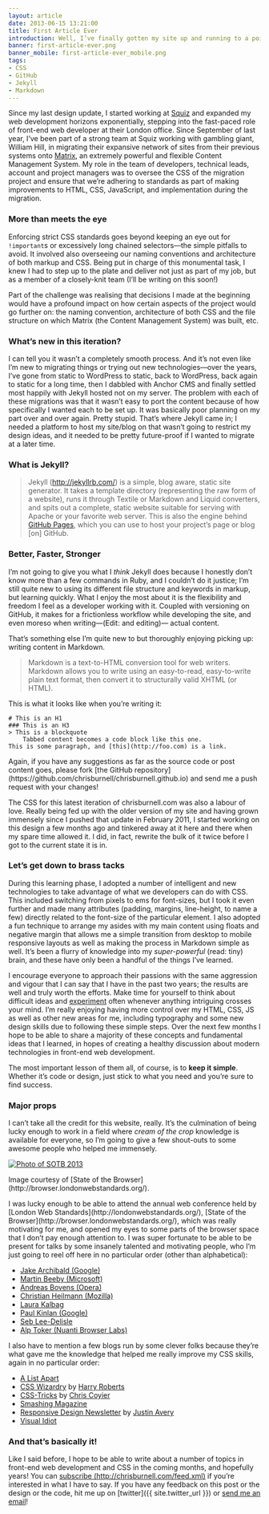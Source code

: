 ```yaml
---
layout: article
date: 2013-06-15 13:21:00
title: First Article Ever
introduction: Well, I’ve finally gotten my site up and running to a point where I can consider it to be a success. What was the process, and what did it involve? What mistakes did I make that you can avoid?
banner: first-article-ever.png
banner_mobile: first-article-ever_mobile.png
tags:
- CSS
- GitHub
- Jekyll
- Markdown
---
```


Since my last design update, I started working at [Squiz](http://squiz.net) and expanded my web development horizons exponentially, stepping into the fast-paced role of front-end web developer at their London office. Since September of last year, I’ve been part of a strong team at Squiz working with gambling giant, William Hill, in migrating their expansive network of sites from their previous systems onto [Matrix](http://www.squiz.net/uk/suite/matrix), an extremely powerful and flexible Content Management System. My role in the team of developers, technical leads, account and project managers was to oversee the CSS of the migration project and ensure that we’re adhering to standards as part of making improvements to HTML, CSS, JavaScript, and implementation during the migration.

### More than meets the eye

Enforcing strict CSS standards goes beyond keeping an eye out for <code>!important</code>s or excessively long chained selectors&mdash;the simple pitfalls to avoid. It involved also overseeing our naming conventions and architecture of both markup and CSS. Being put in charge of this monumental task, I knew I had to step up to the plate and deliver not just as part of my job, but as a member of a closely-knit team (I’ll be writing on this soon!)

Part of the challenge was realising that decisions I made at the beginning would have a profound impact on how certain aspects of the project would go further on: the naming convention, architecture of both CSS and the file structure on which Matrix (the Content Management System) was built, etc.

### What’s new in this iteration?

I can tell you it wasn’t a completely smooth process. And it’s not even like I’m new to migrating things or trying out new technologies&mdash;over the years, I’ve gone from static to WordPress to static, back to WordPress, back again to static for a long time, then I dabbled with Anchor CMS and finally settled most happily with Jekyll hosted not on my server. The problem with each of these migrations was that it wasn’t easy to port the content because of how specifically I wanted each to be set up. It was basically poor planning on my part over and over again. Pretty stupid. That’s where Jekyll came in; I needed a platform to host my site/blog on that wasn’t going to restrict my design ideas, and it needed to be pretty future-proof if I wanted to migrate at a later time.

### What is Jekyll?

> Jekyll (<http://jekyllrb.com/>) is a simple, blog aware, static site generator. It takes a template directory (representing the raw form of a website), runs it through Textile or Markdown and Liquid converters, and spits out a complete, static website suitable for serving with Apache or your favorite web server. This is also the engine behind [GitHub Pages](http://pages.github.com), which you can use to host your project’s page or blog \[on\] GitHub.

### Better, Faster, Stronger

I’m not going to give you what I *think* Jekyll does because I honestly don’t know more than a few commands in Ruby, and I couldn’t do it justice; I’m still quite new to using its different file structure and keywords in markup, but learning quickly. What I enjoy the most about it is the flexibility and freedom I feel as a developer working with it. Coupled with versioning on GitHub, it makes for a frictionless workflow while developing the site, and even moreso when writing&mdash;<span class="gray">(Edit: and editing)</span>&mdash; actual content.

That’s something else I’m quite new to but thoroughly enjoying picking up: writing content in Markdown.

> Markdown is a text-to-HTML conversion tool for web writers. Markdown allows you to write using an easy-to-read, easy-to-write plain text format, then convert it to structurally valid XHTML (or HTML).

This is what it looks like when you’re writing it:

    # This is an H1
    ### This is an H3
    > This is a blockquote
        Tabbed content becomes a code block like this one.
    This is some paragraph, and [this](http://foo.com) is a link.

<aside><p>Again, if you have any suggestions as far as the source code or post content goes, please fork [the GitHub repository](https://github.com/chrisburnell/chrisburnell.github.io) and send me a push request with your changes!</p></aside><p>The CSS for this latest iteration of chrisburnell.com was also a labour of love. Really being fed up with the older version of my site and having grown immensely since I pushed that update in February 2011, I started working on this design a few months ago and tinkered away at it here and there when my spare time allowed it. I did, in fact, rewrite the bulk of it twice before I got to the current state it is in.</p>

### Let’s get down to brass tacks

During this learning phase, I adopted a number of intelligent and new technologies to take advantage of what we developers can do with CSS. This included switching from pixels to ems for font-sizes, but I took it even further and made many attributes (padding, margins, line-height, to name a few) directly related to the font-size of the particular element. I also adopted a fun technique to arrange my asides with my main content using floats and negative margin that allows me a simple transition from desktop to mobile responsive layouts as well as making the process in Markdown simple as well. It’s been a flurry of knowledge into my *super-powerful* (read: tiny) brain, and these have only been a handful of the things I’ve learned.

I encourage everyone to approach their passions with the same aggression and vigour that I can say that I have in the past two years; the results are well and truly worth the efforts. Make time for yourself to think about difficult ideas and [experiment](http://codepen.io) often whenever anything intriguing crosses your mind. I’m really enjoying having more control over my HTML, CSS, JS as well as other new areas for me, including typography and some new design skills due to following these simple steps. Over the next few months I hope to be able to share a majority of these concepts and fundamental ideas that I learned, in hopes of creating a healthy discussion about modern technologies in front-end web development.

The most important lesson of them all, of course, is to **keep it simple**. Whether it’s code or design, just stick to what you need and you’re sure to find success.

### Major props

I can’t take all the credit for this website, really. It’s the culmination of being lucky enough to work in a field where *cream of the crop* knowledge is available for everyone, so I’m going to give a few shout-outs to some awesome people who helped me immensely.

<aside><a href="http://browser.londonwebstandards.org/gallery_2013.php" title="State of the Browser 2013 Gallery"><img src="{{ site.url }}/images/articles/sotb-2013.png" class="rounded" alt="Photo of SOTB 2013"></a><p class="italic  gray">Image courtesy of [State of the Browser](http://browser.londonwebstandards.org/).</p></aside><p>I was lucky enough to be able to attend the annual web conference held by [London Web Standards](http://londonwebstandards.org/), [State of the Browser](http://browser.londonwebstandards.org/), which was really motivating for me, and opened my eyes to some parts of the browser space that I don’t pay enough attention to. I was super fortunate to be able to be present for talks by some insanely talented and motivating people, who I’m just going to reel off here in no particular order (other than alphabetical):</p>

- [Jake Archibald (Google)](http://www.jakearchibald.com/)
- [Martin Beeby (Microsoft)](http://blogs.msdn.com/b/thebeebs/)
- [Andreas Bovens (Opera)](http://dev.opera.com/)
- [Christian Heilmann (Mozilla)](http://christianheilmann.com/)
- [Laura Kalbag](http://laurakalbag.com/)
- [Paul Kinlan (Google)](http://paul.kinlan.me/)
- [Seb Lee-Delisle](http://seb.ly/)
- [Alp Toker (Nuanti Browser Labs)](http://www.atoker.com/)

I also have to mention a few blogs run by some clever folks because they’re what gave me the knowledge that helped me really improve my CSS skills, again in no particular order:

- [A List Apart](http://alistapart.com/)
- [CSS Wizardry](http://csswizardry.com/) by [Harry Roberts](https://twitter.com/csswizardry)
- [CSS-Tricks](http://css-tricks.com/) by [Chris Coyier](https://twitter.com/chriscoyier)
- [Smashing Magazine](http://www.smashingmagazine.com/)
- [Responsive Design Newsletter](http://responsivedesignweekly.com/) by [Justin Avery](http://surfthedream.com.au/)
- [Visual Idiot](http://visualidiot.com/)

### And that’s basically it!

Like I said before, I hope to be able to write about a number of topics in front-end web development and CSS in the coming months, and hopefully years! You can [subscribe (http://chrisburnell.com/feed.xml)](http://chrisburnell.com/feed.xml) if you’re interested in what I have to say. If you have any feedback on this post or the design or the code, hit me up on [twitter]({{ site.twitter_url }}) or [send me an email](mailto:me@chrisburnell)!
